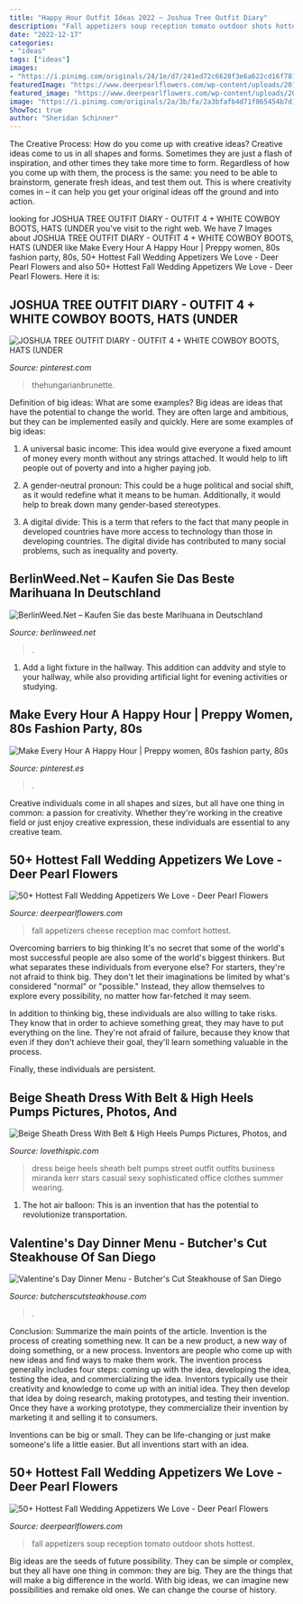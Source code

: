 ```yaml
---
title: "Happy Hour Outfit Ideas 2022 ~ Joshua Tree Outfit Diary"
description: "Fall appetizers soup reception tomato outdoor shots hottest"
date: "2022-12-17"
categories:
- "ideas"
tags: ["ideas"]
images:
- "https://i.pinimg.com/originals/24/1e/d7/241ed72c6628f3e6a622cd16f781816a.jpg"
featuredImage: "https://www.deerpearlflowers.com/wp-content/uploads/2015/04/Tomato-Soup-Shots-Outdoor-Fall-Charlottesville-Wedding-Reception.jpg"
featured_image: "https://www.deerpearlflowers.com/wp-content/uploads/2015/04/Tomato-Soup-Shots-Outdoor-Fall-Charlottesville-Wedding-Reception.jpg"
image: "https://i.pinimg.com/originals/2a/3b/fa/2a3bfafb4d71f865454b7d190af86770.jpg"
ShowToc: true
author: "Sheridan Schinner"
---
```



The Creative Process: How do you come up with creative ideas?
Creative ideas come to us in all shapes and forms. Sometimes they are just a flash of inspiration, and other times they take more time to form. Regardless of how you come up with them, the process is the same: you need to be able to brainstorm, generate fresh ideas, and test them out. This is where creativity comes in – it can help you get your original ideas off the ground and into action.

	

		
looking for JOSHUA TREE OUTFIT DIARY - OUTFIT 4 + WHITE COWBOY BOOTS, HATS (UNDER you've visit to the right web. We have 7 Images about JOSHUA TREE OUTFIT DIARY - OUTFIT 4 + WHITE COWBOY BOOTS, HATS (UNDER like Make Every Hour A Happy Hour | Preppy women, 80s fashion party, 80s, 50+ Hottest Fall Wedding Appetizers We Love - Deer Pearl Flowers and also 50+ Hottest Fall Wedding Appetizers We Love - Deer Pearl Flowers. Here it is:
		
    
## JOSHUA TREE OUTFIT DIARY - OUTFIT 4 + WHITE COWBOY BOOTS, HATS (UNDER

<img loading=lazy src="https://i.pinimg.com/originals/24/1e/d7/241ed72c6628f3e6a622cd16f781816a.jpg" onerror="this.onerror=null;this.src='https://tse4.mm.bing.net/th?id=OIP.8tclXfF-kbOheXuul3a1awHaLH&amp;pid=15.1';" alt="JOSHUA TREE OUTFIT DIARY - OUTFIT 4 + WHITE COWBOY BOOTS, HATS (UNDER">

_Source: pinterest.com_

>thehungarianbrunette. 

	

Definition of big ideas: What are some examples?
Big ideas are ideas that have the potential to change the world. They are often large and ambitious, but they can be implemented easily and quickly. Here are some examples of big ideas:
1. A universal basic income: This idea would give everyone a fixed amount of money every month without any strings attached. It would help to lift people out of poverty and into a higher paying job.

2. A gender-neutral pronoun: This could be a huge political and social shift, as it would redefine what it means to be human. Additionally, it would help to break down many gender-based stereotypes.

3. A digital divide: This is a term that refers to the fact that many people in developed countries have more access to technology than those in developing countries. The digital divide has contributed to many social problems, such as inequality and poverty.

    
## BerlinWeed.Net – Kaufen Sie Das Beste Marihuana In Deutschland

<img loading=lazy src="https://berlinweed.net/wp-content/uploads/2021/08/descarga-23.jpg" onerror="this.onerror=null;this.src='https://tse1.mm.bing.net/th?id=OIP.vEtg7OdRDZeV27eqUsIg-QAAAA&amp;pid=15.1';" alt="BerlinWeed.Net – Kaufen Sie das beste Marihuana in Deutschland">

_Source: berlinweed.net_

>. 

	

1. Add a light fixture in the hallway. This addition can addvity and style to your hallway, while also providing artificial light for evening activities or studying.

    
## Make Every Hour A Happy Hour | Preppy Women, 80s Fashion Party, 80s

<img loading=lazy src="https://i.pinimg.com/originals/2a/3b/fa/2a3bfafb4d71f865454b7d190af86770.jpg" onerror="this.onerror=null;this.src='https://tse1.mm.bing.net/th?id=OIP.PbCWJsgrT_hOI2Ryg9sOygHaKg&amp;pid=15.1';" alt="Make Every Hour A Happy Hour | Preppy women, 80s fashion party, 80s">

_Source: pinterest.es_

>. 

	

Creative individuals come in all shapes and sizes, but all have one thing in common: a passion for creativity. Whether they're working in the creative field or just enjoy creative expression, these individuals are essential to any creative team.

    
## 50+ Hottest Fall Wedding Appetizers We Love - Deer Pearl Flowers

<img loading=lazy src="https://www.deerpearlflowers.com/wp-content/uploads/2015/04/Comfort-food-wedding-reception-fall-Mac-and-cheese.jpg" onerror="this.onerror=null;this.src='https://tse1.mm.bing.net/th?id=OIP.d17rRRPRuVZiHdgY2n-6LwHaLI&amp;pid=15.1';" alt="50+ Hottest Fall Wedding Appetizers We Love - Deer Pearl Flowers">

_Source: deerpearlflowers.com_

>fall appetizers cheese reception mac comfort hottest. 

	

Overcoming barriers to big thinking
It's no secret that some of the world's most successful people are also some of the world's biggest thinkers. But what separates these individuals from everyone else?
For starters, they're not afraid to think big. They don't let their imaginations be limited by what's considered "normal" or "possible." Instead, they allow themselves to explore every possibility, no matter how far-fetched it may seem.

In addition to thinking big, these individuals are also willing to take risks. They know that in order to achieve something great, they may have to put everything on the line. They're not afraid of failure, because they know that even if they don't achieve their goal, they'll learn something valuable in the process.

 Finally, these individuals are persistent.

    
## Beige Sheath Dress With Belt &amp; High Heels Pumps Pictures, Photos, And

<img loading=lazy src="http://www.lovethispic.com/uploaded_images/138991-Beige-Sheath-Dress-With-Belt-High-Heels-Pumps.jpg" onerror="this.onerror=null;this.src='https://tse2.mm.bing.net/th?id=OIP.LQAVh9Na-oWxCvVfZC7VhwHaLH&amp;pid=15.1';" alt="Beige Sheath Dress With Belt &amp; High Heels Pumps Pictures, Photos, and">

_Source: lovethispic.com_

>dress beige heels sheath belt pumps street outfit outfits business miranda kerr stars casual sexy sophisticated office clothes summer wearing. 

	

1. The hot air balloon: This is an invention that has the potential to revolutionize transportation.

    
## Valentine&#039;s Day Dinner Menu - Butcher&#039;s Cut Steakhouse Of San Diego

<img loading=lazy src="https://butcherscutsteakhouse.com/wp-content/uploads/2020/03/Screen-Shot-2020-03-16-at-2.49.50-PM.png" onerror="this.onerror=null;this.src='https://tse4.mm.bing.net/th?id=OIP.FbLjWyM3jogpj7mXiNtNdgHaJk&amp;pid=15.1';" alt="Valentine&#039;s Day Dinner Menu - Butcher&#039;s Cut Steakhouse of San Diego">

_Source: butcherscutsteakhouse.com_

>. 

	

Conclusion: Summarize the main points of the article.
Invention is the process of creating something new. It can be a new product, a new way of doing something, or a new process. Inventors are people who come up with new ideas and find ways to make them work.
The invention process generally includes four steps: coming up with the idea, developing the idea, testing the idea, and commercializing the idea. Inventors typically use their creativity and knowledge to come up with an initial idea. They then develop that idea by doing research, making prototypes, and testing their invention. Once they have a working prototype, they commercialize their invention by marketing it and selling it to consumers.

Inventions can be big or small. They can be life-changing or just make someone's life a little easier. But all inventions start with an idea.

    
## 50+ Hottest Fall Wedding Appetizers We Love - Deer Pearl Flowers

<img loading=lazy src="https://www.deerpearlflowers.com/wp-content/uploads/2015/04/Tomato-Soup-Shots-Outdoor-Fall-Charlottesville-Wedding-Reception.jpg" onerror="this.onerror=null;this.src='https://tse1.mm.bing.net/th?id=OIP.e5GnwRAW3ebscvCTXFPjzAHaLH&amp;pid=15.1';" alt="50+ Hottest Fall Wedding Appetizers We Love - Deer Pearl Flowers">

_Source: deerpearlflowers.com_

>fall appetizers soup reception tomato outdoor shots hottest. 

	

Big ideas are the seeds of future possibility. They can be simple or complex, but they all have one thing in common: they are big. They are the things that will make a big difference in the world. With big ideas, we can imagine new possibilities and remake old ones. We can change the course of history.


